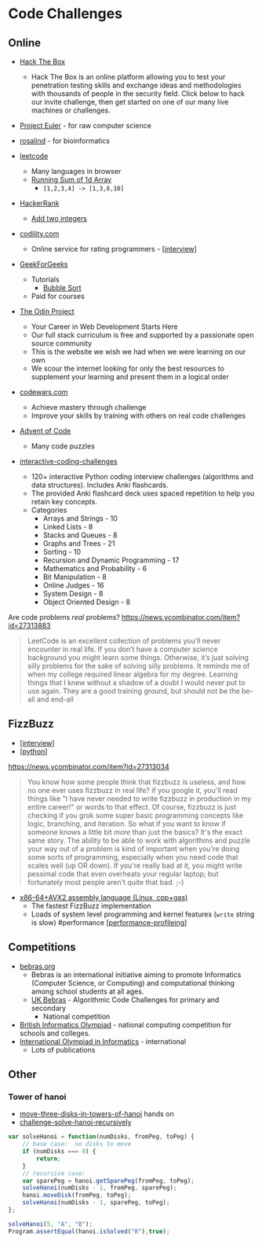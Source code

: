 Code Challenges
===============

Online
------

* [Hack The Box](https://www.hackthebox.eu/)
    * Hack The Box is an online platform allowing you to test your penetration testing skills and exchange ideas and methodologies with thousands of people in the security field. Click below to hack our invite challenge, then get started on one of our many live machines or challenges.
* [Project Euler](https://projecteuler.net/) - for raw computer science
* [rosalind](http://rosalind.info/) - for bioinformatics
* [leetcode](https://leetcode.com/)
    * Many languages in browser
    * [Running Sum of 1d Array](https://leetcode.com/problems/running-sum-of-1d-array/)
        * ```[1,2,3,4] -> [1,3,6,10]```
* [HackerRank](https://www.hackerrank.com/)
    * [Add two integers](https://www.hackerrank.com/challenges/solve-me-first/problem)
* [codility.com](https://www.codility.com/)
    * Online service for rating programmers - [[interview]]
* [GeekForGeeks](https://www.geeksforgeeks.org/)
    * Tutorials
        * [Bubble Sort](https://www.geeksforgeeks.org/bubble-sort/)
    * Paid for courses
* [The Odin Project](https://www.theodinproject.com/)
    * Your Career in Web Development Starts Here
    * Our full stack curriculum is free and supported by a passionate open source community
    * This is the website we wish we had when we were learning on our own
    * We scour the internet looking for only the best resources to supplement your learning and present them in a logical order
* [codewars.com](https://www.codewars.com/)
    * Achieve mastery through challenge
    * Improve your skills by training with others on real code challenges
* [Advent of Code](https://adventofcode.com/)
    * Many code puzzles


* [interactive-coding-challenges](https://github.com/donnemartin/interactive-coding-challenges)
    * 120+ interactive Python coding interview challenges (algorithms and data structures). Includes Anki flashcards. 
    * The provided Anki flashcard deck uses spaced repetition to help you retain key concepts.
    * Categories    
        * Arrays and Strings - 10
        * Linked Lists - 8
        * Stacks and Queues - 8
        * Graphs and Trees - 21
        * Sorting - 10
        * Recursion and Dynamic Programming - 17
        * Mathematics and Probability - 6
        * Bit Manipulation - 8
        * Online Judges - 16
        * System Design - 8
        * Object Oriented Design - 8

Are code problems _real_ problems?
https://news.ycombinator.com/item?id=27313883
> LeetCode is an excellent collection of problems you’ll never encounter in real life. If you don’t have a computer science background you might learn some things. Otherwise, it’s just solving silly problems for the sake of solving silly problems.
> It reminds me of when my college required linear algebra for my degree. Learning things that I knew without a shadow of a doubt I would never put to use again. 
They are a good training ground, but should not be the be-all and end-all


FizzBuzz
--------

* [[interview]]
* [[python]]

https://news.ycombinator.com/item?id=27313034
> You know how some people think that fizzbuzz is useless, and how no one ever uses fizzbuzz in real life? if you google it, you'll read things like "I have never needed to write fizzbuzz in production in my entire career!" or words to that effect.
> Of course, fizzbuzz is just checking if you grok some super basic programming concepts like logic, branching, and iteration.
> So what if you want to know if someone knows a little bit _more_ than just the basics? It's the exact same story.
> The ability to be able to work with algorithms and puzzle your way out of a problem is kind of important when you're doing some sorts of programming, especially when you need code that scales well (up OR down).
> If you're really bad at it, you might write pessimal code that even overheats your regular laptop; but fortunately most people aren't quite that bad. ;-) 

* [x86-64+AVX2 assembly language (Linux, cpp+gas)](https://codegolf.stackexchange.com/questions/215216/high-throughput-fizz-buzz/236630#236630)
    * The fastest FizzBuzz implementation
    * Loads of system level programming and kernel features (`write` string is slow) #performance [[performance-profileing]]

Competitions
------------

* [bebras.org](https://www.bebras.org/)
    * Bebras is an international initiative aiming to promote Informatics (Computer Science, or Computing) and computational thinking among school students at all ages.
    * [UK Bebras](https://challenge.bebras.uk/) - Algorithmic Code Challenges for primary and secondary
        * National competition
* [British Informatics Olympiad](https://www.olympiad.org.uk/) - national computing competition for schools and colleges. 
* [International Olympiad in Informatics](https://ioinformatics.org/) - international
    * Lots of publications


Other
-----

### Tower of hanoi

* [move-three-disks-in-towers-of-hanoi](https://www.khanacademy.org/computing/computer-science/algorithms/towers-of-hanoi/e/move-three-disks-in-towers-of-hanoi) hands on
* [challenge-solve-hanoi-recursively](https://www.khanacademy.org/computing/computer-science/algorithms/towers-of-hanoi/pc/challenge-solve-hanoi-recursively)

```javascript
var solveHanoi = function(numDisks, fromPeg, toPeg) {
    // base case:  no disks to move
    if (numDisks === 0) {
        return;
    }
    // recursive case:
    var sparePeg = hanoi.getSparePeg(fromPeg, toPeg);
    solveHanoi(numDisks - 1, fromPeg, sparePeg);
    hanoi.moveDisk(fromPeg, toPeg);
    solveHanoi(numDisks - 1, sparePeg, toPeg);
};

solveHanoi(5, "A", "B");
Program.assertEqual(hanoi.isSolved("B"),true);
```

[//begin]: # "Autogenerated link references for markdown compatibility"
[interview]: interview.md "Interview Questions"
[python]: python.md "python3"
[performance-profileing]: performance-profileing.md "Performance Profiling"
[//end]: # "Autogenerated link references"